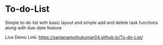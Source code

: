 # To-do-List

Simple to-do list with basic layout and simple add and delete task functions along with due-date feature

Live Demo Link: https://sanjanamuthukumar04.github.io/To-do-List/
